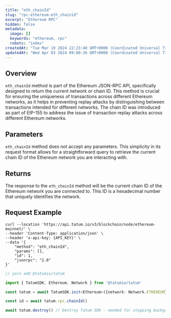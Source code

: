 ```yaml
---
title: "eth_chainId"
slug: "rpc-ethereum-eth_chainid"
excerpt: "Ethereum RPC"
hidden: false
metadata: 
  image: []
  keywords: "ethereum, rpc"
  robots: "index"
createdAt: "Tue Mar 19 2024 22:23:40 GMT+0000 (Coordinated Universal Time)"
updatedAt: "Wed Apr 03 2024 09:00:16 GMT+0000 (Coordinated Universal Time)"
---
```

## Overview

`eth_chainId` method is part of the Ethereum JSON-RPC API, specifically designed to return the current network or chain ID. This method is crucial for ensuring the uniqueness of transactions across different Ethereum networks, as it helps in preventing replay attacks by distinguishing between transactions intended for different networks. The chain ID was introduced as part of EIP-155 to address the issue of transaction replay attacks across different Ethereum networks.

## Parameters

`eth_chainId` method does not accept any parameters. This simplicity in its request format allows for a straightforward query to retrieve the current chain ID of the Ethereum network you are interacting with.

## Returns

The response to the `eth_chainId` method will be the current chain ID of the Ethereum network you are connected to. This ID is a hexadecimal number that uniquely identifies the network.

## Request Example

```curl cURL
curl --location 'https://api.tatum.io/v3/blockchain/node/ethereum-mainnet/' \
--header 'Content-Type: application/json' \
--header 'x-api-key: {API_KEY}' \
--data '{
    "method": "eth_chainId",
    "params": [],
    "id": 1,
    "jsonrpc": "2.0"
}'
```
```typescript JS SDK
// yarn add @tatumio/tatum

import { TatumSDK, Ethereum, Network } from '@tatumio/tatum'

const tatum = await TatumSDK.init<Ethereum>({network: Network.ETHEREUM})

const id = await tatum.rpc.chainId()

await tatum.destroy() // Destroy Tatum SDK - needed for stopping background jobs
```
